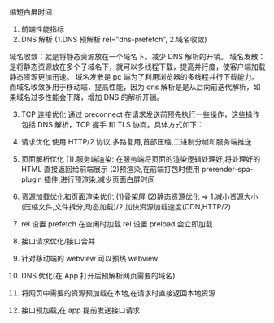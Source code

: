 缩短白屏时间

1. 前端性能指标
2. DNS 解析 (1.DNS 预解析 rel="dns-prefetch", 2.域名收敛)

域名收敛：就是将静态资源放在一个域名下。减少 DNS 解析的开销。
域名发散：是将静态资源放在多个子域名下，就可以多线程下载，提高并行度，使客户端加载静态资源更加迅速。
域名发散是 pc 端为了利用浏览器的多线程并行下载能力。而域名收敛多用于移动端，提高性能，因为 dns 解析是是从后向前迭代解析，如果域名过多性能会下降，增加 DNS 的解析开销。

3. TCP 连接优化
通过 preconnect 在请求发送前预先执行一些操作，这些操作包括 DNS 解析，TCP 握手 和 TLS 协商。具体方式如下：
<link href="https://hzfe.org" rel="preconnect" />

4. 请求优化
   使用 HTTP/2 协议,多路复用,首部压缩,二进制分帧和服务端推送

5. 页面解析优化
   (1).服务端渲染: 在服务端将页面的渲染逻辑处理好,将处理好的 HTML 直接返回给前端展示
   (2)预渲染,在前端打包时使用 prerender-spa-plugin 插件,进行预渲染,减少页面白屏时间

6. 资源加载优化和页面渲染优化
   (1)骨架屏
   (2)静态资源优化 => 1.减小资源大小(压缩文件,文件拆分,动态加载)/2.加快资源加载速度(CDN,HTTP/2)

7. <link rel="prefetch" href="https://hzfe.org/index.js" as="script" />
   rel 设置 prefetch 在空闲时加载
   rel 设置 preload 会立即加载

8. 接口请求优化/接口合并

9. 针对移动端的 webview 可以预热 webview
10. DNS 优化(在 App 打开后预解析网页需要的域名)
11. 将网页中需要的资源预加载在本地,在请求时直接返回本地资源
12. 接口预加载,在 app 提前发送接口请求
